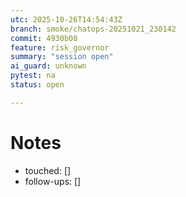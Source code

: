 ```yaml
---
utc: 2025-10-26T14:54:43Z
branch: smoke/chatops-20251021_230142
commit: 4930b08
feature: risk_governor
summary: "session open"
ai_guard: unknown
pytest: na
status: open

---
```

# Notes
- touched: []
- follow-ups: []
